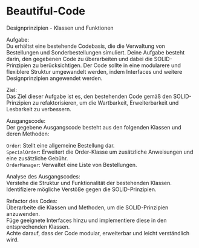 # Beautiful-Code
Designprinzipien - Klassen und Funktionen<br>

Aufgabe:<br>
Du erhältst eine bestehende Codebasis, die die Verwaltung von Bestellungen und Sonderbestellungen simuliert. Deine Aufgabe besteht darin, den gegebenen Code zu überarbeiten und dabei die SOLID-Prinzipien zu berücksichtigen. Der Code sollte in eine modularere und flexiblere Struktur umgewandelt werden, indem Interfaces und weitere Designprinzipien angewendet werden.<br>

Ziel:<br>
Das Ziel dieser Aufgabe ist es, den bestehenden Code gemäß den SOLID-Prinzipien zu refaktorisieren, um die Wartbarkeit, Erweiterbarkeit und Lesbarkeit zu verbessern.<br>

Ausgangscode:<br>
Der gegebene Ausgangscode besteht aus den folgenden Klassen und deren Methoden:<br>

`Order`: Stellt eine allgemeine Bestellung dar.<br>
`SpecialOrder`: Erweitert die Order-Klasse um zusätzliche Anweisungen und eine zusätzliche Gebühr.<br>
`OrderManager`: Verwaltet eine Liste von Bestellungen.<br>

Analyse des Ausgangscodes:<br>
Verstehe die Struktur und Funktionalität der bestehenden Klassen.<br>
Identifiziere mögliche Verstöße gegen die SOLID-Prinzipien.<br>

Refactor des Codes:<br>
Überarbeite die Klassen und Methoden, um die SOLID-Prinzipien anzuwenden.<br>
Füge geeignete Interfaces hinzu und implementiere diese in den entsprechenden Klassen.<br>
Achte darauf, dass der Code modular, erweiterbar und leicht verständlich wird.
